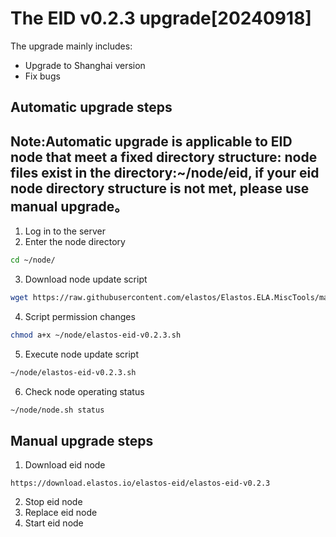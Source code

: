 # The EID v0.2.3 upgrade[20240918]

The upgrade mainly includes:
- Upgrade to Shanghai version
- Fix bugs
## Automatic upgrade steps
## Note:Automatic upgrade is applicable to EID node that meet a fixed directory structure: node files exist in the directory:~/node/eid, if your eid node directory structure is not met, please use manual upgrade。

1. Log in to the server
2. Enter the node directory

```bash
cd ~/node/
```

3. Download node update script

```bash
wget https://raw.githubusercontent.com/elastos/Elastos.ELA.MiscTools/master/upgrade/eid/elastos-eid-v0.2.3.sh
```
4. Script permission changes

```bash
chmod a+x ~/node/elastos-eid-v0.2.3.sh
```

5. Execute node update script

```bash
~/node/elastos-eid-v0.2.3.sh
```

6. Check node operating status

```bash
~/node/node.sh status
```

## Manual upgrade steps

1. Download eid node

```
https://download.elastos.io/elastos-eid/elastos-eid-v0.2.3
```

2. Stop eid node
3. Replace eid node
4. Start eid node
